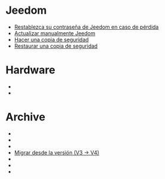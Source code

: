 # Jeedom
- [Restablezca su contraseña de Jeedom en caso de pérdida](reset.password)
- [Actualizar manualmente Jeedom](jeedom.mise_a_jour_manuel)
- [Hacer una copia de seguridad](sauvegarde.comment_faire)
- [Restaurar una copia de seguridad](sauvegarde.comment_recuperer)

# Hardware
- [](../installation/recovery)
- [](raspberrypi3)

# Archive
- [](atlas)
- [](smart)
- [](migrationos.smart)
- [Migrar desde la versión (V3 → V4)](migration.version)
- [](mini)
- [](mini.clef_wifi)
- [](mini.demarrage)
